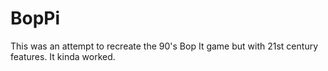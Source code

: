 # BopPi
This was an attempt to recreate the 90's Bop It game but with 21st century features. It kinda worked.
